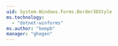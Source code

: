 ```yaml
---
uid: System.Windows.Forms.Border3DStyle
ms.technology: 
  - "dotnet-winforms"
ms.author: "kempb"
manager: "ghogen"
---
```

